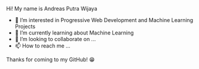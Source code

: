Hi! My name is Andreas Putra Wijaya
- 👀 I’m interested in Progressive Web Development and Machine Learning Projects
- 🌱 I’m currently learning about Machine Learning
- 💞️ I’m looking to collaborate on ...
- 📫 How to reach me ...


Thanks for coming to my GitHub! 😁


<!---
rupuck/rupuck is a ✨ special ✨ repository because its `README.md` (this file) appears on your GitHub profile.
You can click the Preview link to take a look at your changes.
--->
